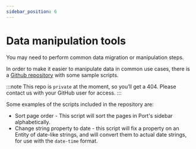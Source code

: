 ```yaml
---
sidebar_position: 6
---
```


# Data manipulation tools

You may need to perform common data migration or manipulation steps.

In order to make it easier to manipulate data in common use cases, there is a [Github repository](https://github.com/port-labs/script-examples) with some sample scripts.

:::note
This repo is `private` at the moment, so you’ll get a 404. Please contact us with your GitHub user for access.
:::

Some examples of the scripts included in the repository are:

- Sort page order - This script will sort the pages in Port's sidebar alphabetically.
- Change string property to date - this script will fix a property on an Entity of date-like strings, and will convert them to actual date strings, for use with the `date-time` format.
